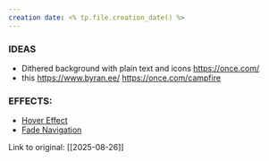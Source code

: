 ```yaml
---
creation date: <% tp.file.creation_date() %>
---
```

### IDEAS

- Dithered background with plain text and icons https://once.com/
- this https://www.byran.ee/ https://once.com/campfire

### EFFECTS:
- [Hover Effect](https://basecamp.com/)
- [Fade Navigation](https://dev.37signals.com/)

Link to original: [[2025-08-26]]